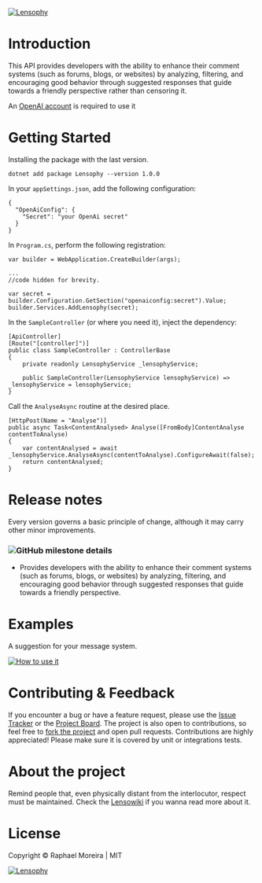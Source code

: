 [![Lensophy](https://dev.azure.com/raphaelmoreira/758a305a-a7fa-4b96-95aa-962c2cf2248c/_apis/git/repositories/27fc1054-4851-4e6d-af8a-a463841dc8c1/items?path=/lensophy-banner.png&versionDescriptor%5BversionOptions%5D=0&versionDescriptor%5BversionType%5D=0&versionDescriptor%5Bversion%5D=main&resolveLfs=true&%24format=octetStream)](https://raphaelmoreira.github.io/lensophy/)
# Introduction
This API provides developers with the ability to enhance their comment systems (such as forums, blogs, or websites) by analyzing, filtering, and encouraging good behavior through suggested responses that guide towards a friendly perspective rather than censoring it. 

An [OpenAI account](https://platform.openai.com/signup) is required to use it

# Getting Started
Installing the package with the last version.
```
dotnet add package Lensophy --version 1.0.0
```

In your `appSettings.json`, add the following configuration:

```
{
  "OpenAiConfig": {
    "Secret": "your OpenAi secret"
  }
}
```

In `Program.cs`, perform the following registration:

```
var builder = WebApplication.CreateBuilder(args);

...
//code hidden for brevity.

var secret = builder.Configuration.GetSection("openaiconfig:secret").Value;
builder.Services.AddLensophy(secret);
```

In the `SampleController` (or where you need it), inject the dependency:
```
[ApiController]
[Route("[controller]")]
public class SampleController : ControllerBase
{
    private readonly LensophyService _lensophyService;

    public SampleController(LensophyService lensophyService) => _lensophyService = lensophyService;
}
```

Call the `AnalyseAsync` routine at the desired place.

```
[HttpPost(Name = "Analyse")]
public async Task<ContentAnalysed> Analyse([FromBody]ContentAnalyse contentToAnalyse)
{
    var contentAnalysed = await _lensophyService.AnalyseAsync(contentToAnalyse).ConfigureAwait(false);
    return contentAnalysed;
}
```

# Release notes
Every version governs a basic principle of change, although it may carry other minor improvements.

### ![GitHub milestone details](https://img.shields.io/github/milestones/progress/raphaelmoreira/lensophy/1)

- Provides developers with the ability to enhance their comment systems (such as forums, blogs, or websites) by analyzing, filtering, and encouraging good behavior through suggested responses that guide towards a friendly perspective.

# Examples
A suggestion for your message system.

[![How to use it](https://dev.azure.com/raphaelmoreira/758a305a-a7fa-4b96-95aa-962c2cf2248c/_apis/git/repositories/27fc1054-4851-4e6d-af8a-a463841dc8c1/items?path=/how-to-use-it.png&versionDescriptor%5BversionOptions%5D=0&versionDescriptor%5BversionType%5D=0&versionDescriptor%5Bversion%5D=main&resolveLfs=true&%24format=octetStream)](Readme.md)

# Contributing & Feedback
If you encounter a bug or have a feature request, please use the [Issue Tracker](https://github.com/raphaelmoreira/lensophy/issues) or the [Project Board](https://github.com/users/raphaelmoreira/projects/3). The project is also open to contributions, so feel free to [fork the project](https://github.com/raphaelmoreira/lensophy/fork) and open pull requests. Contributions are highly appreciated! Please make sure it is covered by unit or integrations tests.

# About the project
Remind people that, even physically distant from the interlocutor, respect must be maintained. Check the [Lensowiki](https://github.com/raphaelmoreira/lensophy/wiki) if you wanna read more about it.

# License
Copyright © Raphael Moreira | MIT

[![Lensophy](https://dev.azure.com/raphaelmoreira/758a305a-a7fa-4b96-95aa-962c2cf2248c/_apis/git/repositories/27fc1054-4851-4e6d-af8a-a463841dc8c1/items?path=/footer.png&versionDescriptor%5BversionOptions%5D=0&versionDescriptor%5BversionType%5D=0&versionDescriptor%5Bversion%5D=main&resolveLfs=true&%24format=octetStream)](https://raphaelmoreira.github.io/lensophy/)